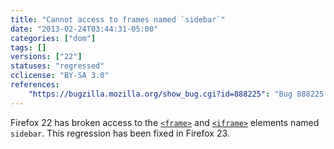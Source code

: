 ```yaml
---
title: "Cannot access to frames named `sidebar`"
date: "2013-02-24T03:44:31-05:00"
categories: ["dom"]
tags: []
versions: ["22"]
statuses: "regressed"
cclicense: "BY-SA 3.0"
references:
    "https://bugzilla.mozilla.org/show_bug.cgi?id=888225": "Bug 888225 – firefox 22 breaks access to frames named \'sidebar\'"
---
```

Firefox 22 has broken access to the [`<frame>`](https://developer.mozilla.org/en-US/docs/Web/HTML/Element/frame) and [`<iframe>`](https://developer.mozilla.org/en-US/docs/Web/HTML/Element/iframe) elements named `sidebar`. This regression has been fixed in Firefox 23.

